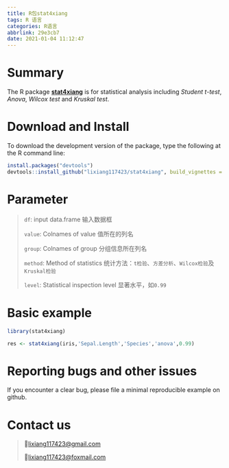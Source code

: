 ```yaml
---
title: R包stat4xiang
tags: R 语言
categories: R语言
abbrlink: 29e3cb7
date: 2021-01-04 11:12:47
---
```


# Summary

The R package [**stat4xiang**](https://github.com/lixiang117423/stat4xiang) is for statistical analysis including *Student t-test*, *Anova*, *Wilcox test* and *Kruskal test*.

<!-- more -->

# Download and Install

To download the development version of the package, type the following at the R command line:

```r
install.packages("devtools")
devtools::install_github("lixiang117423/stat4xiang", build_vignettes = TRUE)
```

# Parameter

>`df`: input data.frame 输入数据框
>
>`value`: Colnames of value 值所在的列名
>
>`group`: Colnames of group 分组信息所在列名
>
>`method`: Method of statistics 统计方法：`t检验`、`方差分析`、`Wilcox检验`及`Kruskal检验`
>
>`level`: Statistical inspection level 显著水平，如`0.99`

# Basic example

```R
library(stat4xiang)

res <- stat4xiang(iris,'Sepal.Length','Species','anova',0.99)
```

# Reporting bugs and other issues

If you encounter a clear bug, please file a minimal reproducible example on github.

# Contact us

>💌lixiang117423@gmail.com
>
>💌lixiang117423@foxmail.com

